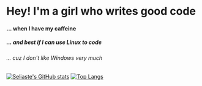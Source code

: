 # Hey! I'm a girl who writes good code
#### ... when I have my caffeine
##### ... and best if I can use Linux to code 
###### ... cuz I don't like Windows very much 
[![Seliaste's GitHub stats](https://github-readme-stats.vercel.app/api?username=seliaste&theme=synthwave)](https://github.com/anuraghazra/github-readme-stats)
[![Top Langs](https://github-readme-stats.vercel.app/api/top-langs/?username=anuraghazra)](https://github.com/anuraghazra/github-readme-stats)
